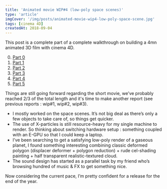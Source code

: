 ```yaml
---
title: 'Animated movie WIP#4 (low-poly space scenes)'
type: 'article'
imgCover: '/img/posts/animated-movie-wip4-low-poly-space-scene.jpg'
tags: [cinema 4D]
createdAt: 2018-09-04
---
```


This post is a complete part of a complete walkthrough on building a 4mn animated 3D film with cinema 4D.
<!--more-->

0. [Part 0](/posts/animated-movie-wip0)
1. [Part 1](/posts/animated-movie-wip1)
2. [Part 2](/posts/animated-movie-wip2)
3. [Part 3](/posts/animated-movie-wip3-x-particles-xpresso-enter-game)
4. [Part 4](/posts/animated-movie-wip4-low-poly-space-scene)
5. [Part 5](/posts/animated-movie-wip5-editing-final-release)

Things are still going forward regarding the short movie, we’ve probably reached 2/3 of the total length and it's time to make another report (see previous reports : wip#1, wip#2, wip#3).

* I mostly worked on the space scenes. It’s not big deal as there’s only a few objects to take care of, so things get quicker.
* The use of X-particles is still resource-heavy for my single machine to render. So thinking about switching hardware setup : something coupled with an E-GPU so that I could keep a laptop.
* I’ve been searching to get a satisfying low-poly render of a gaseous planet, I found something interesting combining classic deformed polygon (displacer deformer + polygon reduction) + rude cel-shading painting + half transparent realistic-textured cloud.
* The sound design has started as a parallel task by my friend who’s browsing hundred of music & FX to get something nice.

Now considering the current pace, I’m pretty confident for a release for the end of the year.